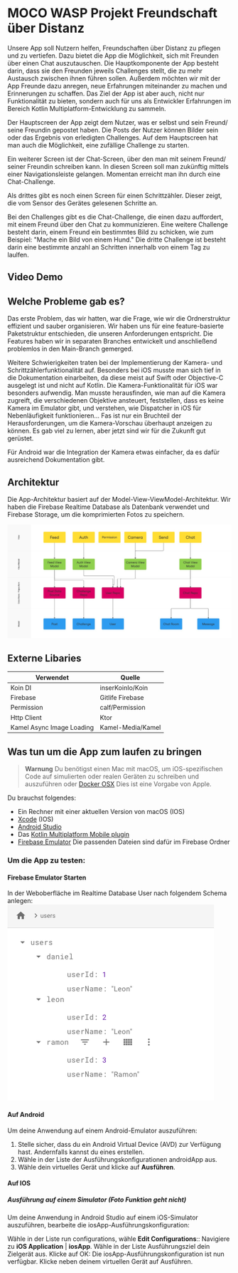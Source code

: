 # MOCO WASP Projekt Freundschaft über Distanz
Unsere App soll Nutzern helfen, Freundschaften über Distanz zu pflegen und zu vertiefen. Dazu bietet die App die Möglichkeit, sich mit Freunden über einen Chat auszutauschen. Die Hauptkomponente der App besteht darin, dass sie den Freunden jeweils Challenges stellt, die zu mehr Austausch zwischen ihnen führen sollen. Außerdem möchten wir mit der App Freunde dazu anregen, neue Erfahrungen miteinander zu machen und Erinnerungen zu schaffen. Das Ziel der App ist aber auch, nicht nur Funktionalität zu bieten, sondern auch für uns als Entwickler Erfahrungen im Bereich Kotlin Multiplatform-Entwicklung zu sammeln.

Der Hauptscreen der App zeigt dem Nutzer, was er selbst und sein Freund/ seine Freundin gepostet haben. Die Posts der Nutzer können Bilder sein oder das Ergebnis von erledigten Challenges. Auf dem Hauptscreen hat man auch die Möglichkeit, eine zufällige Challenge zu starten.

Ein weiterer Screen ist der Chat-Screen, über den man mit seinem Freund/ seiner Freundin schreiben kann. In diesen Screen soll man zukünftig mittels einer Navigationsleiste gelangen. Momentan erreicht man ihn durch eine Chat-Challenge.

Als drittes gibt es noch einen Screen für einen Schrittzähler. Dieser zeigt, die vom Sensor des Gerätes gelesenen Schritte an.

Bei den Challenges gibt es die Chat-Challenge, die einen dazu auffordert, mit einem Freund über den Chat zu kommunizieren. Eine weitere Challenge besteht darin, einem Freund ein bestimmtes Bild zu schicken, wie zum Beispiel: "Mache ein Bild von einem Hund." Die dritte Challenge ist besteht darin eine bestimmte anzahl an Schritten innerhalb von einem Tag zu laulfen.


## Video Demo

## Welche Probleme gab es?
Das erste Problem, das wir hatten, war die Frage, wie wir die Ordnerstruktur effizient und sauber organisieren. Wir haben uns für eine feature-basierte Paketstruktur entschieden, die unseren Anforderungen entspricht. Die Features haben wir in separaten Branches entwickelt und anschließend problemlos in den Main-Branch gemerged.

Weitere Schwierigkeiten traten bei der Implementierung der Kamera- und Schrittzählerfunktionalität auf. Besonders bei iOS musste man sich tief in die Dokumentation einarbeiten, da diese meist auf Swift oder Objective-C ausgelegt ist und nicht auf Kotlin. Die Kamera-Funktionalität für iOS war besonders aufwendig. Man musste herausfinden, wie man auf die Kamera zugreift, die verschiedenen Objektive ansteuert, feststellen, dass es keine Kamera im Emulator gibt, und verstehen, wie Dispatcher in iOS für Nebenläufigkeit funktionieren... Fas ist nur ein Bruchteil der Herausforderungen, um die Kamera-Vorschau überhaupt anzeigen zu können. Es gab viel zu lernen, aber jetzt sind wir für die Zukunft gut gerüstet.

Für Android war die Integration der Kamera etwas einfacher, da es dafür ausreichend Dokumentation gibt.


## Architektur
Die App-Architektur basiert auf der Model-View-ViewModel-Architektur. Wir haben die Firebase Realtime Database als Datenbank verwendet und Firebase Storage, um die komprimierten Fotos zu speichern.

![ArchitekturImage](https://github.com/DrProNoob/MOCO-Wasp/blob/main/gitAsstets/Architektur.jpg)


## Externe Libaries
|      Verwendet     |     Quelle   |
| ------------- | ------------- |
|  Koin DI  |    inserKoinIo/Koin   |
|  Firebase  | Gitlife Firebase |
|  Permission   | calf/Permission |
|  Http Client  | Ktor  |
|  Kamel Async Image Loading   | Kamel-Media/Kamel|

## Was tun um die App zum laufen zu bringen
> **Warnung**
> Du benötigst einen Mac mit macOS, um iOS-spezifischen Code auf simulierten oder realen Geräten zu schreiben und auszuführen oder [Docker OSX](https://github.com/sickcodes/Docker-OSX)
> Dies ist eine Vorgabe von Apple.

Du brauchst folgendes:

* Ein Rechner mit einer aktuellen Version von macOS (IOS)
* [Xcode](https://apps.apple.com/us/app/xcode/id497799835) (IOS)
* [Android Studio](https://developer.android.com/studio)
* Das [Kotlin Multiplatform Mobile plugin](https://plugins.jetbrains.com/plugin/14936-kotlin-multiplatform-mobile)
* [Firebase Emulator](https://firebase.google.com/docs/emulator-suite) Die passenden Dateien sind dafür im Firebase Ordner

### Um die App zu testen:
#### Firebase Emulator Starten
In der Weboberfläche im Realtime Database User nach folgendem Schema anlegen:
![UserSchema](https://github.com/DrProNoob/MOCO-Wasp/blob/main/gitAsstets/userSchema.png)

#### Auf Android
Um deine Anwendung auf einem Android-Emulator auszuführen:

1. Stelle sicher, dass du ein Android Virtual Device (AVD) zur Verfügung hast. Andernfalls kannst du eines erstellen.
2. Wähle in der Liste der Ausführungskonfigurationen androidApp aus.
3. Wähle dein virtuelles Gerät und klicke auf **Ausführen**.

#### Auf IOS
##### Ausführung auf einem Simulator (Foto Funktion geht nicht)
Um deine Anwendung in Android Studio auf einem iOS-Simulator auszuführen, bearbeite die iosApp-Ausführungskonfiguration:

Wähle in der Liste run configurations, wähle **Edit Configurations**::
Navigiere zu **iOS Application** | **iosApp**.
Wähle in der Liste Ausführungsziel dein Zielgerät aus. Klicke auf OK:
Die iosApp-Ausführungskonfiguration ist nun verfügbar. Klicke neben deinem virtuellen Gerät auf Ausführen.





